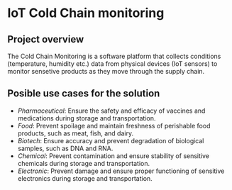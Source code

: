 # IoT Cold Chain monitoring

## Project overview

The Cold Chain Monitoring is a software platform that collects conditions (temperature, humidity etc.) data from physical devices (IoT sensors) to monitor sensetive products as they move through the supply chain.

## Posible use cases for the solution

- *Pharmaceutical*: Ensure the safety and efficacy of vaccines and medications during storage and transportation.
- *Food*: Prevent spoilage and maintain freshness of perishable food products, such as meat, fish, and dairy.
- *Biotech*: Ensure accuracy and prevent degradation of biological samples, such as DNA and RNA.
- *Chemical*: Prevent contamination and ensure stability of sensitive chemicals during storage and transportation.
- *Electronic*: Prevent damage and ensure proper functioning of sensitive electronics during storage and transportation.
